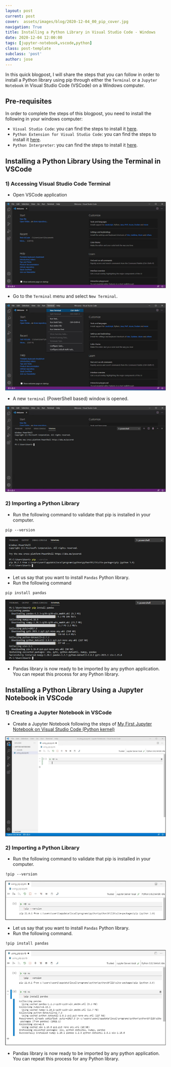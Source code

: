 ```yaml
---
layout: post
current: post
cover:  assets/images/blog/2020-12-04_00_pip_cover.jpg
navigation: True
title: Installing a Python Library in Visual Studio Code - Windows
date: 2020-12-04 12:00:00
tags: [jupyter-notebook,vscode,python]
class: post-template
subclass: 'post'
author: jose
---
```


In this quick blogpost, I will share the steps that you can follow in order to install a Python library using pip through either the `Terminal` or a `Jupyter Notebook` in Visual Studio Code (VSCode) on a Windows computer.

## Pre-requisites
In order to complete the steps of this blogpost, you need to install the following in your windows computer:
* `Visual Studio Code`: you can find the steps to install it [here](https://blog.openthreatresearch.com/installing_vscode_windows).
* `Python Extension for Visual Studio Code`: you can find the steps to install it [here](https://blog.openthreatresearch.com/installing_python_extension_vscode).
* `Python Interpreter`: you can find the steps to install it [here](https://blog.openthreatresearch.com/installing_python_interpreter).

## Installing a Python Library Using the Terminal in VSCode
### 1) Accessing Visual Studio Code Terminal
* Open VSCode application

![](assets/images/blog/2020-12-04_01_pip__vscode_application.jpg)

* Go to the `Terminal` menu and select `New Terminal`.

![](assets/images/blog/2020-12-04_02_pip_new_terminal.jpg)

* A new `terminal` (PowerShell based) window is opened.

![](assets/images/blog/2020-12-04_03_pip_new_terminal_window.jpg)

### 2) Importing a Python Library
* Run the following command to validate that pip is installed in your computer.
```
pip --version
```

![](assets/images/blog/2020-12-04_04_pip_installation_validation.jpg)

* Let us say that you want to install `Pandas` Python library.
* Run the following command
```
pip install pandas
```

![](assets/images/blog/2020-12-04_05_pip_install_pandas.jpg)

* Pandas library is now ready to be imported by any python application. You can repeat this process for any Python library.

## Installing a Python Library Using a Jupyter Notebook in VSCode
### 1) Creating a Jupyter Notebook in VSCode
* Create a Jupyter Notebook following the steps of [My First Jupyter Notebook on Visual Studio Code (Python kernel)](https://blog.openthreatresearch.com/first_jupyter_notebook_vscode)

![](assets/images/blog/2020-12-04_06_pip_vscode_jupyter_notebook.jpg)

### 2) Importing a Python Library
* Run the following command to validate that pip is installed in your computer.
```
!pip --version
```

![](assets/images/blog/2020-12-04_07_pip_vscode_jupyter_notebook_pip_version.jpg)

* Let us say that you want to install `Pandas` Python library.
* Run the following command.
```
!pip install pandas
```

![](assets/images/blog/2020-12-04_08_pip_vscode_jupyter_notebook_pip_install.jpg)

* Pandas library is now ready to be imported by any python application. You can repeat this process for any Python library.